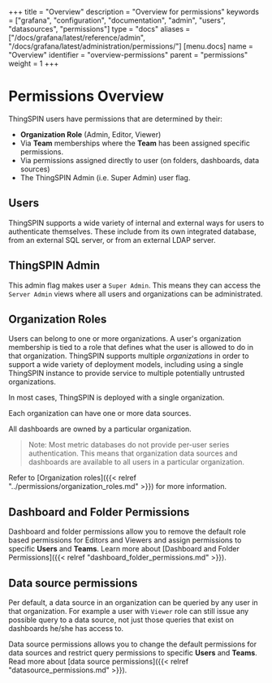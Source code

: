 +++
title = "Overview"
description = "Overview for permissions"
keywords = ["grafana", "configuration", "documentation", "admin", "users", "datasources", "permissions"]
type = "docs"
aliases = ["/docs/grafana/latest/reference/admin", "/docs/grafana/latest/administration/permissions/"]
[menu.docs]
name = "Overview"
identifier = "overview-permissions"
parent = "permissions"
weight = 1
+++

# Permissions Overview

ThingSPIN users have permissions that are determined by their:

- **Organization Role** (Admin, Editor, Viewer)
- Via **Team** memberships where the **Team** has been assigned specific permissions.
- Via permissions assigned directly to user (on folders, dashboards, data sources)
- The ThingSPIN Admin (i.e. Super Admin) user flag.

## Users

ThingSPIN supports a wide variety of internal and external ways for users to authenticate themselves. These include from its own integrated database, from an external SQL server, or from an external LDAP server.

## ThingSPIN Admin

This admin flag makes user a `Super Admin`. This means they can access the `Server Admin` views where all users and organizations can be administrated.

## Organization Roles

Users can belong to one or more organizations. A user's organization membership is tied to a role that defines what the user is allowed to do
in that organization. ThingSPIN supports multiple *organizations* in order to support a wide variety of deployment models, including using a single ThingSPIN instance to provide service to multiple potentially untrusted organizations.

In most cases, ThingSPIN is deployed with a single organization.

Each organization can have one or more data sources.

All dashboards are owned by a particular organization.

 > Note: Most metric databases do not provide per-user series authentication. This means that organization data sources and dashboards are available to all users in a particular organization.

Refer to [Organization roles]({{< relref "../permissions/organization_roles.md" >}}) for more information.


## Dashboard and Folder Permissions

Dashboard and folder permissions allow you to remove the default role based permissions for Editors and Viewers and assign permissions to specific **Users** and **Teams**. Learn more about [Dashboard and Folder Permissions]({{< relref "dashboard_folder_permissions.md" >}}).

## Data source permissions

Per default, a data source in an organization can be queried by any user in that organization. For example a user with `Viewer` role can still
issue any possible query to a data source, not just those queries that exist on dashboards he/she has access to.

Data source permissions allows you to change the default permissions for data sources and restrict query permissions to specific **Users** and **Teams**. Read more about [data source permissions]({{< relref "datasource_permissions.md" >}}).
